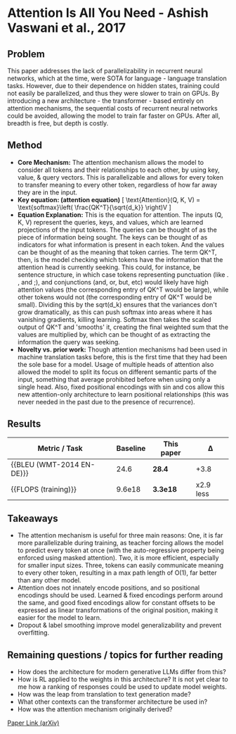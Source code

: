 # Attention Is All You Need - Ashish Vaswani et al., 2017

## Problem
This paper addresses the lack of parallelizability in recurrent neural networks, which at the time, were SOTA for language - language translation tasks. However, due to their dependence on hidden states, training could not easily be parallelized, and thus they were slower to train on GPUs. By introducing a new architecture - the transformer - based entirely on attention mechanisms, the sequential costs of recurrent neural networks could be avoided, allowing the model to train far faster on GPUs. After all, breadth is free, but depth is costly.

## Method
 - **Core Mechanism:** The attention mechanism allows the model to consider all tokens and their relationships to each other, by using key, value, & query vectors. This is parallelizable and allows for every token to transfer meaning to every other token, regardless of how far away they are in the input.
 - **Key equation: (attention equation)**
    \[
\text{Attention}(Q, K, V) = \text{softmax}\left( \frac{QK^T}{\sqrt{d_k}} \right)V
    \]
 - **Equation Explanation:** This is the equation for attention. The inputs (Q, K, V) represent the queries, keys, and values, which are learned projections of the input tokens. The queries can be thought of as the piece of information being sought. The keys can be thought of as indicators for what information is present in each token. And the values can be thought of as the meaning that token carries. The term QK^T, then, is the model checking which tokens have the information that the attention head is currently seeking. This could, for instance, be sentence structure, in which case tokens representing punctuation (like . , and ;), and conjunctions (and, or, but, etc) would likely have high attention values (the corresponding entry of QK^T would be large), while other tokens would not (the corresponding entry of QK^T would be small). Dividing this by the sqrt(d_k) ensures that the variances don't grow dramatically, as this can push softmax into areas where it has vanishing gradients, killing learning. Softmax then takes the scaled output of QK^T and 'smooths' it, creating the final weighted sum that the values are multiplied by, which can be thought of as extracting the information the query was seeking.
 - **Novelty vs. prior work:** Though attention mechanisms had been used in machine translation tasks before, this is the first time that they had been the sole base for a model. Usage of multiple heads of attention also allowed the model to split its focus on different semantic parts of the input, something that average prohibited before when using only a single head. Also, fixed positional encodings with sin and cos allow this new attention-only architecture to learn positional relationships (this was never needed in the past due to the presence of recurrence).
## Results
|        Metric / Task      | Baseline | This paper | Δ        |
|---------------------------|----------|------------|----------|
| {{BLEU (WMT-2014 EN-DE)}} | 24.6     | **28.4**   | +3.8     |
| {{FLOPS (training)}}      | 9.6e18   | **3.3e18** | x2.9 less|

## Takeaways
 - The attention mechanism is useful for three main reasons: One, it is far more parallelizable during training, as teacher forcing allows the model to predict every token at once (with the auto-regressive property being enforced using masked attention). Two, it is more efficient, especially for smaller input sizes. Three, tokens can easily communicate meaning to every other token, resulting in a max path length of O(1), far better than any other model.
 - Attention does not innately encode positions, and so positional encodings should be used. Learned & fixed encodings perform around the same, and good fixed encodings allow for constant offsets to be expressed as linear transformations of the original position, making it easier for the model to learn.
 - Dropout & label smoothing improve model generalizability and prevent overfitting.

## Remaining questions / topics for further reading
 - How does the architecture for modern generative LLMs differ from this?
 - How is RL applied to the weights in this architecture? It is not yet clear to me how a ranking of responses could be used to update model weights.
 - How was the leap from translation to text generation made?
 - What other contexts can the transformer architecture be used in?
 - How was the attention mechanism originally derived?

[Paper Link (arXiv)](https://arxiv.org/abs/1706.03762)